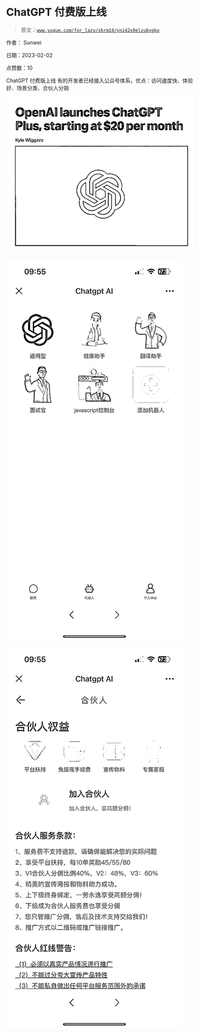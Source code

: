 # ChatGPT 付费版上线

> 原文：[`www.yuque.com/for_lazy/xkrm14/yni42x0elzu6vgko`](https://www.yuque.com/for_lazy/xkrm14/yni42x0elzu6vgko)



作者： Sunwei 

日期：2023-02-02 

点赞数：10 

ChatGPT 付费版上线 有的开发者已经接入公众号体系，优点：访问速度快、体验好、场景分类、合伙人分销 

![](img/8324401137be440ac2e846708b265e3c.png)  

![](img/3e50737c8b933762fcf14ae1239f110d.png)  

![](img/b6d8a238459f582986b39a182ea495fe.png) 

